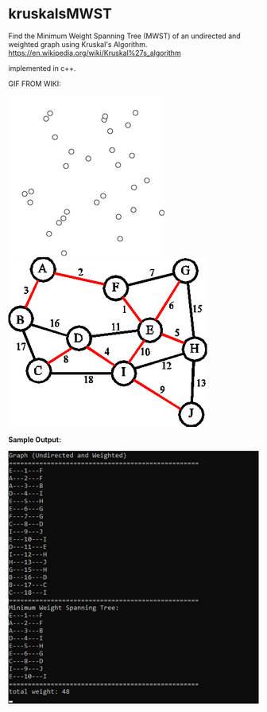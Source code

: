 # kruskalsMWST
Find the Minimum Weight Spanning Tree (MWST) of an undirected and weighted graph using Kruskal's Algorithm.
https://en.wikipedia.org/wiki/Kruskal%27s_algorithm

implemented in c++.

GIF FROM WIKI:

![](KruskalDemo.gif)
![](example-spanning-tree.gif)

**Sample Output:**


![](mwstSample.png)
